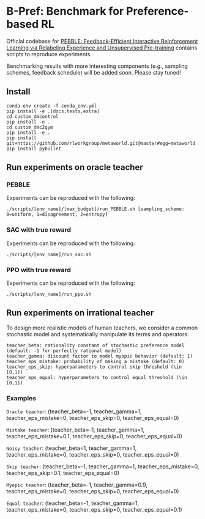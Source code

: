 # B-Pref: Benchmark for Preference-based RL

Official codebase for [PEBBLE: Feedback-Efficient Interactive Reinforcement Learning via Relabeling Experience and Unsupervised Pre-training](https://arxiv.org/abs/2106.05091) contains scripts to reproduce experiments.

Benchmarking results with more interesting components (e.g., sampling schemes, feedback schedule) will be added soon. Please stay tuned!


## Install

```
conda env create -f conda_env.yml
pip install -e .[docs,tests,extra]
cd custom_dmcontrol
pip install -e .
cd custom_dmc2gym
pip install -e .
pip install git+https://github.com/rlworkgroup/metaworld.git@master#egg=metaworld
pip install pybullet
```

## Run experiments on oracle teacher

### PEBBLE

Experiments can be reproduced with the following:

```
./scripts/[env_name]/[max_budget]/run_PEBBLE.sh [sampling_scheme: 0=uniform, 1=disagreement, 2=entropy]
```

### SAC with true reward

Experiments can be reproduced with the following:

```
./scripts/[env_name]/run_sac.sh 
```


### PPO with true reward

Experiments can be reproduced with the following:

```
./scripts/[env_name]/run_ppo.sh 
```

## Run experiments on irrational teacher

To design more realistic models of human teachers, we consider a common stochastic model and systematically manipulate its terms and operators:

```
teacher_beta: rationality constant of stochastic preference model (default: -1 for perfectly rational model)
teacher_gamma: discount factor to model myopic behavior (default: 1)
teacher_eps_mistake: probability of making a mistake (default: 0)
teacher_eps_skip: hyperparameters to control skip threshold (\in [0,1])
teacher_eps_equal: hyperparameters to control equal threshold (\in [0,1])
```

### Examples

`Oracle teacher`: (teacher_beta=-1, teacher_gamma=1, teacher_eps_mistake=0, teacher_eps_skip=0, teacher_eps_equal=0)

`Mistake teacher`: (teacher_beta=-1, teacher_gamma=1, teacher_eps_mistake=0.1, teacher_eps_skip=0, teacher_eps_equal=0)

`Noisy teacher`: (teacher_beta=1, teacher_gamma=1, teacher_eps_mistake=0, teacher_eps_skip=0, teacher_eps_equal=0)

`Skip teacher`: (teacher_beta=-1, teacher_gamma=1, teacher_eps_mistake=0, teacher_eps_skip=0.1, teacher_eps_equal=0)

`Myopic teacher`: (teacher_beta=-1, teacher_gamma=0.9, teacher_eps_mistake=0, teacher_eps_skip=0, teacher_eps_equal=0)

`Equal teacher`: (teacher_beta=-1, teacher_gamma=1, teacher_eps_mistake=0, teacher_eps_skip=0, teacher_eps_equal=0.1)

